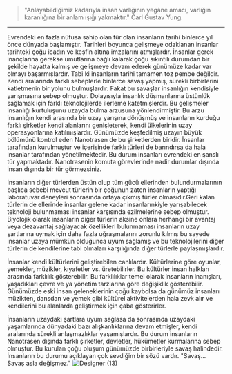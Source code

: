 > "Anlayabildiğimiz kadarıyla insan varlığının yegâne amacı, varlığın karanlığına bir anlam ışığı yakmaktır."
Carl Gustav Yung.
***

  Evrendeki en fazla nüfusa sahip olan tür olan insanların tarihi binlerce yıl önce dünyada başlamıştır. Tarihleri boyunca gelişmeye odaklanan insanlar tarihteki çoğu icadın ve keşfin altına imzalarını atmışlardır. İnsanlar gerek inançlarına gerekse umutlarına bağlı kalarak çoğu sıkıntılı durumdan bir şekilde hayatta kalmış ve gelişmeye devam ederek günümüze kadar var olmayı başarmışlardır. Tabi ki insanların tarihi tamamen toz pembe değildir. Kendi aralarında farklı sebeplerle binlerce savaş yapmış, sürekli birbirlerini katletmenin bir yolunu bulmuşlardır. Fakat bu savaşlar insanlığın kendisiyle yarışmasına sebep olmuştur. Dolayısıyla insanlık düşmanlarına üstünlük sağlamak için farklı teknolojilerde ilerleme katetmişlerdir. Bu gelişmeler insanlığı kurtuluşunu uzayda bulma arzusuna yönlendirmiştir. Bu arzu insanlığın kendi arasında bir uzay yarışına dönüşmüş ve insanların kurduğu farklı şirketler kendi alanlarını genişleterek, kendi ülkelerinin uzay operasyonlarına katılmışlardır. Günümüzde keşfedilmiş uzayın büyük bölümünü kontrol eden Nanotrasen de bu şirketlerden biridir. İnsanlar tarafından kurulmuştur ve içerisinde farklı türleri de barındırsa da hala insanlar tarafından yönetilmektedir. Bu durum insanları evrendeki en şanslı tür yapmaktadır. Nanotrasenin komuta görevlerinde nadir durumlar dışında insan dışında bir tür görmezsiniz.

  İnsanların diğer türlerden üstün olup tüm gücü ellerinden bulundurmalarının başlıca sebebi mevcut türlerin bir çoğunun zaten insanların yaptığı laboratuvar deneyleri sonrasında ortaya çıkmış türler olmasıdır.Geri kalan türlerin de ellerinde insanlar gelene kadar insanlarınkiyle yarışabilecek teknoloji bulunmaması insanlar karşısında ezilmelerine sebep olmuştur. Biyolojik olarak insanların diğer türlerin aksine onlara herhangi bir avantaj veya dezavantaj sağlayacak özellikleri bulunmaması insanların uzay şartlarına uymak için daha fazla uğraşmalarını zorunlu kılmış bu sayede insanlar uzaya mümkün olduğunca uyum sağlamış ve bu teknolojilerini diğer türlerin de kendilerine tabi olmaları karşılığında diğer türlerle paylaşmışlardır. 

  İnsanlar kendi kültürlerini geliştirebilen canlılardır. Kültürlerine göre oyunlar, yemekler, müzikler, kıyafetler vs. üretebilirler. Bu kültürler insan halkları arasında farklılık gösterebilir. Bu farklılıklar temel olarak insanların inanışları, yaşadıkları çevre ve ya yönetim tarzlarına göre değişiklik gösterebilir. Günümüzde eski insan geleneklerinin çoğu kaybolsa da günümüz insanları müzikten, dansdan ve yemek gibi kültürel aktivitelerden hala zevk alır ve kendilerini bu alanlarda geliştirmek için çaba gösterirler.

  İnsanların uzaydaki şartlara uyum sağlasa da sonrasında uzaydaki yaşamlarında dünyadaki bazı alışkanlıklarına devam etmişler, kendi aralarında sürekli anlaşmazlıklar yaşamışlardır. Bu durum insanların Nanotrasen dışında farklı şirketler, devletler, hükümetler kurmalarına sebep olmuştur. Bu kurulan çoğu oluşum günümüzde birbirleriyle savaş halindedir. İnsanların bu durumu açıklayan çok sevdiğim bir sözü vardır. "Savaş... Savaş asla değişmez."
![Designer (13)](https://github.com/Oynumt1/Psychonaut-Lore/assets/55282547/142dfea3-cb30-4ba2-9716-e82c12b117a8)
